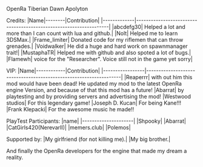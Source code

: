 OpenRa Tiberian Dawn Apolyton

Credits:
|Name|--------|Contribution|
|-------------|-------------------------------------------------------------------|
|abcdefg30| Helped a lot and more than I can count with lua and github.|
|Nolt| Helped me to learn 3DSMax.|
|Frame_limiter| Donated code for my riflemen that can throw grenades.|
|Voidwalker| He did a huge and hard work on spawnmanager trait!|
|MustaphaTR| Helped me with github and also spoted a lot of bugs.|
|Flamewh| voice for the "Researcher". Voice still not in the game yet sorry|


VIP:
|Name|------------|Contribution|
|-----------------|-------------------------------------------------------------------|
|Reaperrr| with out him this mod would have been dead! He updated my mod to the latest OpenRa engine Version, and because of that this mod has a future!
|Abarrat| by playtesting and by providing servers and advertising the mod!
|Westwood studios| For this legendary game!
|Joseph D. Kucan| For being Kane!!!
|Frank Klepacki| For the awesome music he made!!


PlayTest Participants:
|name|
|---------------------|
|Shpooky|
|Abarrat|
|CatGirls420(NerevarII)|
|memers.club|
|Polemos|

Supported by:
|My girlfriend (for not killing me).|
|My big brother.|

And finally the OpenRa developers for the
engine that made my dream a reality.
